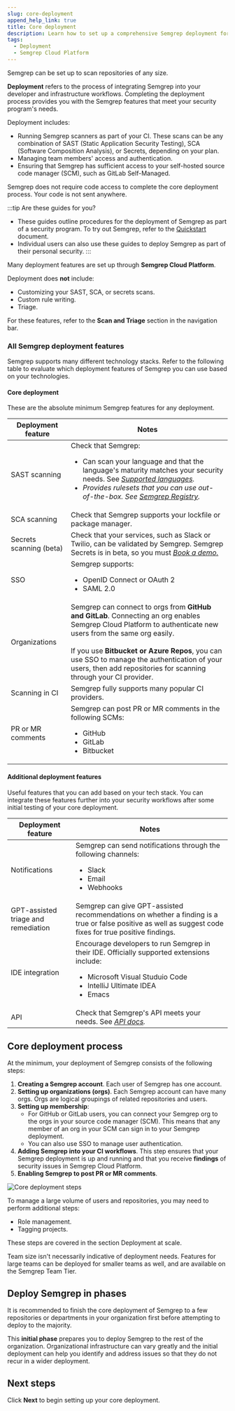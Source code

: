 ```yaml
---
slug: core-deployment 
append_help_link: true
title: Core deployment 
description: Learn how to set up a comprehensive Semgrep deployment for yourself or your organization.
tags:
  - Deployment
  - Semgrep Cloud Platform
---
```


Semgrep can be set up to scan repositories of any size.

**Deployment** refers to the process of integrating Semgrep into your developer and infrastructure workflows. Completing the deployment process provides you with the Semgrep features that meet your security program's needs.

Deployment includes:

- Running Semgrep scanners as part of your CI. These scans can be any combination of SAST (Static Application Security Testing), SCA (Software Composition Analysis), or Secrets, depending on your plan.
- Managing team members' access and authentication.
- Ensuring that Semgrep has sufficient access to your self-hosted source code manager (SCM), such as GitLab Self-Managed.

Semgrep does not require code access to complete the core deployment process. Your code is not sent anywhere. 

:::tip Are these guides for you?
- These guides outline procedures for the deployment of Semgrep as part of a security program. To try out Semgrep, refer to the [<i class="fa-regular fa-file-lines"></i> Quickstart](/getting-started/quickstart) document.
- Individual users can also use these guides to deploy Semgrep as part of their personal security.
:::

Many deployment features are set up through **Semgrep Cloud Platform**.

Deployment does **not** include:

- Customizing your SAST, SCA, or secrets scans.
- Custom rule writing.
- Triage.

For these features, refer to the **Scan and Triage** section in the navigation bar.

### All Semgrep deployment features

Semgrep supports many different technology stacks. Refer to the following table to evaluate which deployment features of Semgrep you can use based on your technologies.

#### Core deployment

These are the absolute minimum Semgrep features for any deployment.

<table>
    <thead>
        <tr>
            <th>Deployment feature</th>
            <th>Notes</th>
        </tr>
    </thead>
    <tbody>
        <tr>
            <td>SAST scanning</td>
            <td>Check that Semgrep:
            <ul><li>Can scan your language and that the language's maturity matches your security needs. See <a href="/supported-languages"><i class="fa-regular fa-file-lines" /> Supported languages</a>.</li>
            <li>Provides rulesets that you can use out-of-the-box. See <a href="https://semgrep.dev/r/"><i class="fas fa-external-link fa-xs" /> Semgrep Registry</a>.</li></ul></td>
        </tr>
        <tr>
            <td>SCA scanning</td>
            <td>Check that Semgrep supports your lockfile or package manager.</td>
        </tr>
        <tr>
            <td>Secrets scanning (beta)</td>
            <td>Check that your services, such as Slack or Twilio, can be validated by Semgrep. Semgrep Secrets is in beta, so you must <a href="https://get.semgrep.dev/Book-a-demo.html"><i class="fas fa-external-link fa-xs"/> Book a demo.</a></td>
        </tr>
        <tr>
            <td>SSO</td>
            <td>Semgrep supports:
            <ul><li>OpenID Connect or OAuth 2</li>
            <li>SAML 2.0</li></ul></td>
        </tr>
        <tr>
            <td>Organizations</td>
            <td>Semgrep can connect to orgs from <strong>GitHub and GitLab</strong>. Connecting an org enables Semgrep Cloud Platform to authenticate new users from the same org easily.<br /><br />If you use <strong>Bitbucket or Azure Repos</strong>, you can use SSO to manage the authentication of your users, then add repositories for scanning through your CI provider.</td>
        </tr>
        <tr>
            <td>Scanning in CI</td>
            <td>Semgrep fully supports many popular CI providers.</td>
        </tr>
        <tr>
            <td>PR or MR comments</td>
            <td>Semgrep can post PR or MR comments in the following SCMs:
            <ul><li>GitHub</li><li>GitLab</li><li>Bitbucket</li></ul></td>
        </tr>
    </tbody>
</table>

#### Additional deployment features

Useful features that you can add based on your tech stack. You can integrate these features further into your security workflows after some initial testing of your core deployment.

<table>
    <thead>
        <tr>
            <th>Deployment feature</th>
            <th>Notes</th>
        </tr>
    </thead>
    <tbody>
        <tr>
            <td>Notifications</td>
            <td>Semgrep can send notifications through the following channels:<ul><li>Slack</li> <li>Email</li><li>Webhooks</li></ul></td>
        </tr>
        <tr>
            <td>GPT-assisted triage and remediation</td>
            <td>Semgrep can give GPT-assisted recommendations on whether a finding is a true or false positive as well as suggest code fixes for true positive findings.</td>
        </tr>
        <tr>
            <td>IDE integration</td>
            <td>Encourage developers to run Semgrep in their IDE. Officially supported extensions include:
            <ul><li>Microsoft Visual Studuio Code</li>
            <li>IntelliJ Ultimate IDEA</li>
            <li>Emacs</li></ul>
            </td>
        </tr>
        <tr>
            <td>API</td>
            <td>Check that Semgrep's API meets your needs. See <a href=""><i class="fas fa-external-link fa-xs" /> API docs</a>.</td>
        </tr>
    </tbody>
</table>

<!-- - Integrate Semgrep with Jira, Linear, and Asana (Private beta). -->

## Core deployment process

At the minimum, your deployment of Semgrep consists of the following steps:

1. **Creating a Semgrep account**. Each user of Semgrep has one account.
1. **Setting up organizations (orgs)**. Each Semgrep account can have many orgs. Orgs are logical groupings of related repositories and users.
1. **Setting up membership**:
    - For GitHub or GitLab users, you can connect your Semgrep org to the orgs in your source code manager (SCM). This means that any member of an org in your SCM can sign in to your Semgrep deployment.
    - You can also use SSO to manage user authentication.
1. **Adding Semgrep into your CI workflows**. This step ensures that your Semgrep deployment is up and running and that you receive **findings** of security issues in Semgrep Cloud Platform.
1. **Enabling Semgrep to post PR or MR comments**.

![Core deployment steps](/img/core-deployment.png#sm-width-noborder)

To manage a large volume of users and repositories, you may need to perform additional steps:
- Role management.
- Tagging projects.

These steps are covered in the section Deployment at scale.

Team size isn't necessarily indicative of deployment needs. Features for large teams can be deployed for smaller teams as well, and are available on the Semgrep Team Tier.

## Deploy Semgrep in phases

It is recommended to finish the core deployment of Semgrep to a few repositories or departments in your organization first before attempting to deploy to the majority.

This **initial phase** prepares you to deploy Semgrep to the rest of the organization. Organizational infrastructure can vary greatly and the initial deployment can help you identify and address issues so that they do not recur in a wider deployment.

## Next steps

Click **Next** to begin setting up your core deployment.

